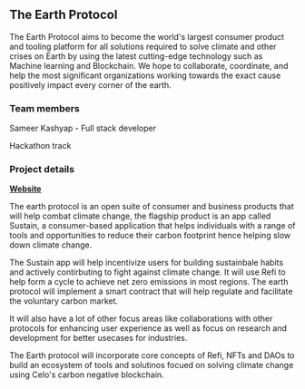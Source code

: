 ## The Earth Protocol


The Earth Protocol aims to become the world's largest consumer product and tooling platform for all solutions required to solve climate and other crises on Earth by using the latest cutting-edge technology such as Machine learning and Blockchain. We hope to collaborate, coordinate, and help the most significant organizations working towards the exact cause positively impact every corner of the earth.

### Team members

Sameer Kashyap - Full stack developer

Hackathon track


### Project details

[**Website**](https://dull-espadrille-18d.notion.site/The-Earth-Protocol-01d1206f5cd64dd880a8496a70a14236)

The earth protocol is an open suite of consumer and business products that will help combat climate change, the flagship product is an app called Sustain, a consumer-based application that helps individuals with a range of tools and opportunities to reduce their carbon footprint hence helping slow down climate change.

The Sustain app will help incentivize users for building sustainbale habits and actively contirbuting to fight against climate change. It will use Refi to help form a cycle to achieve net zero emissions in most regions. The earth protocol will implement a smart contract that will help regulate and facilitate the voluntary carbon market.

It will also have a lot of other focus areas like collaborations with other protocols for enhancing user experience as well as focus on research and development for better usecases for industries.

The Earth protocol will incorporate core concepts of Refi, NFTs and DAOs to build an ecosystem of tools and solutinos focued on solving climate change using Celo's carbon negative blockchain.
